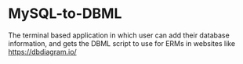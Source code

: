 # MySQL-to-DBML
The terminal based application in which user can add their database information, and gets the DBML script to use for ERMs in websites like https://dbdiagram.io/
